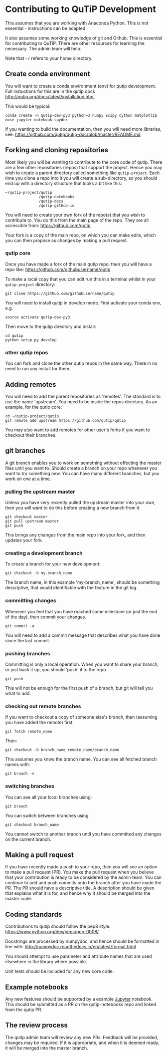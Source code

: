 # Contributing to QuTiP Development

This assumes that you are working with Anaconda Python. This is not essential - instructions can be adapted. 

It also assumes some working knowledge of git and Github. This is essential for contributing to QuTiP. 
There are other resources for learning the necessary. The admin team will help.

Note that `~/` refers to your home directory.

## Create conda environment

You will want to create a conda environment (env) for qutip development. 
Full instuctions for this are in the qutip docs
http://qutip.org/docs/latest/installation.html

This would be typical:

```
conda create -n qutip-dev-py3 python=3 numpy scipy cython matplotlib nose jupyter notebook spyder
```

If you wanting to build the documentation, then you will need more libraries, see:
https://github.com/qutip/qutip-doc/blob/master/README.md

## Forking and cloning repositories
Most likely you will be wanting to contribute to the core code of qutip. 
There are a few other repositories (repos) that support the project. 
Hence you may wish to create a parent directory called something like `qutip-project`.
Each time you clone a repo into it you will create a sub-directory, 
so you should end up with a directory structure that looks a bit like this:

```
~/qutip-project/qutip
               /qutip-notebooks
               /qutip-docs
               /qutip-github-io
```
You will need to create your own fork of the repo(s) that you wish to contribute to. 
You do this from the main page of the repo. They are all accessible from:
https://github.com/qutip

Your fork is a copy of the main repo, on which you can make edits, 
which you can then propose as changes by making a pull request.

### qutip core
Once you have made a fork of the main qutip repo, then you will have a repo like:
https://github.com/githubusername/qutip

To make a local copy that you can edit run this in a terminal whilst in your `qutip-project` directory:

```
git clone https://github.com/githubusername/qutip
```

You will need to install qutip in develop mode. First activate your conda env, e.g.

```
source activate qutip-dev-py3
```

Then move to the qutip directory and install:
```
cd qutip
python setup.py develop
```

### other qutip repos
You can fork and clone the other qutip repos in the same way. There in no need to run any install for them.

## Adding remotes
You will need to add the parent repositories as 'remotes'. The standard is to use the name 'upstream'.
You need to be inside the repos directory. As an example, for the qutip core:

```
cd ~/qutip-project/qutip
git remote add upstream https://github.com/qutip/qutip
```

You may also want to add remotes for other user's forks if you want to checkout their branches.

## git branches
A git branch enables you to work on something without effecting the master files until you want to.
Should create a branch on your repo whenever you want to try something new. 
You can have many different branches, but you work on one at a time.

### pulling the upstream master
Unless you have very recently pulled the upstream master into your own, 
then you will want to do this before creating a new branch from it.

```
git checkout master
git pull upstream master
git push
```

This brings any changes from the main repo into your fork, and then updates your fork.

### creating a development branch
To create a branch for your new development:

```
git checkout -b my-branch_name
```

The branch name, in this example 'my-branch_name', should be something descriptive, 
that would identifiable with the feature in the git log.

### committing changes
Whenever you feel that you have reached some milestone (or just the end of the day), 
then commit your changes.

```
git commit -a
```
You will need to add a commit message that describes what you have done since the last commit.

### pushing branches
Committing is only a local operation. When you want to share your branch, or just back it up, 
you should 'push' it to the repo.

```
git push
```
This will not be enough for the first push of a branch, but git will tell you what to add.

### checking out remote branches
If you want to checkout a copy of someone else's branch, then (assuming you have added the remote) first:
```
git fetch remote_name
```
Then:
```
git checkout -b branch_name remote_name/branch_name
```
This assumes you know the branch name. You can see all fetched branch names with:

```
git branch -v
```

### switching branches
You can see all your local branches using:
```
git branch
```

You can switch between branches using:
```
git checkout branch_name
```

You cannot switch to another branch until you have committed any changes on the current branch.

## Making a pull request
If you have recently made a push to your repo, then you will see an option to make a pull request (PR). 
You make the pull request when you believe that your contribution is ready to be considered by the admin team.
You can continue to add and push commits onto the branch after you have made the PR.
The PR should have a descriptive title. A description should be given that explains what it is for, 
and hence why it should be merged into the master code.

## Coding standards
Contributions to qutip should follow the pep8 style:
https://www.python.org/dev/peps/pep-0008/

Docstrings are processed by numpydoc, and hence should be formatted in line with:
http://numpydoc.readthedocs.io/en/latest/format.html

You should attempt to use parameter and attribute names that are used elsewhere in the library where possible.

Unit tests should be included for any new core code.

## Example notebooks
Any new features should be supported by a example [Jupyter](http://jupyter.org/) notebook.
This should be submitted as a PR on the qutip-notebooks repo and linked from the qutip PR.

## The review process
The qutip admin team will review any new PRs. Feedback will be provided, changes may be required. 
If it is appropriate, and when it is deemed ready, it will be merged into the master branch.

